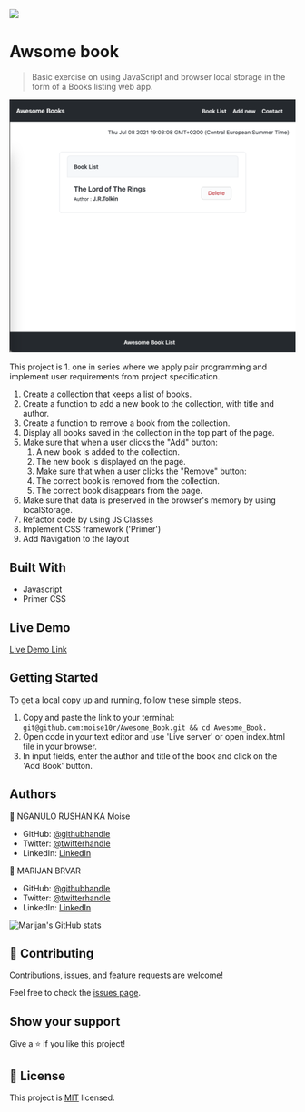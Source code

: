 ![](https://img.shields.io/badge/Microverse-blueviolet)

# Awsome book

> Basic exercise on using JavaScript and browser local storage in the form of a Books listing web app.

![screenshot](./app_screenshot.png)

This project is 1. one in series where we apply pair programming and implement user requirements from project specification.
1. Create a collection that keeps a list of books.
2. Create a function to add a new book to the collection, with title and author.
3. Create a function to remove a book from the collection.
4. Display all books saved in the collection in the top part of the page.
5. Make sure that when a user clicks the "Add" button: 
    1. A new book is added to the collection.
    2. The new book is displayed on the page.
    3. Make sure that when a user clicks the "Remove" button:
    4. The correct book is removed from the collection.
    5. The correct book disappears from the page.
6. Make sure that data is preserved in the browser's memory by using localStorage.
7. Refactor code by using JS Classes
8. Implement CSS framework ('Primer')
9. Add Navigation to the layout

## Built With

- Javascript
- Primer CSS

## Live Demo

[Live Demo Link](https://moise10r.github.io/Awesome_Book/)


## Getting Started

To get a local copy up and running, follow these simple steps.
1. Copy and paste the link to your terminal: `git@github.com:moise10r/Awesome_Book.git && cd Awesome_Book.`
2. Open code in your text editor and use 'Live server' or open index.html file in your browser.
3. In input fields, enter the author and title of the book and click on the 'Add Book' button.

## Authors

👤 NGANULO RUSHANIKA Moise

- GitHub: [@githubhandle](https://github.com/moise10r)
- Twitter: [@twitterhandle](https://twitter.com/MRushanika)
- LinkedIn: [LinkedIn](https://www.linkedin.com/in/nganulo-rushanika-mo%C3%AFse-626139197/)

👤 MARIJAN BRVAR

- GitHub: [@githubhandle](https://github.com/marijanbrvar)
- Twitter: [@twitterhandle](https://twitter.com/marijanbrvar)
- LinkedIn: [LinkedIn](https://linkedin.com/in/marijanbrvar)

![Marijan's GitHub stats](https://github-readme-stats.vercel.app/api?username=marijanbrvar&count_private=true&theme=dark&show_icons=true)

## 🤝 Contributing

Contributions, issues, and feature requests are welcome!

Feel free to check the [issues page](https://github.com/moise10r/Awesome_Book/issues).

## Show your support

Give a ⭐️ if you like this project!

## 📝 License

This project is [MIT](./LICENSE) licensed.
